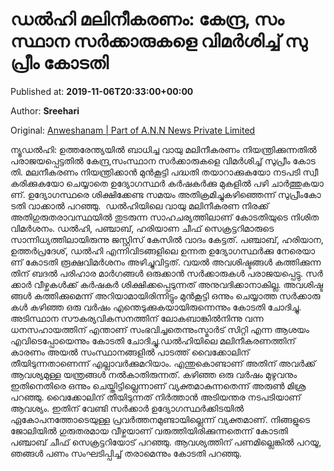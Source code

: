 
# ഡല്‍ഹി മലിനീകരണം: കേ​ന്ദ്ര, സം​സ്ഥാ​ന സ​ര്‍​ക്കാ​രു​ക​ളെ വി​മ​ര്‍​ശി​ച്ച്‌ സു​പ്രീം കോ​ട​തി

Published at: **2019-11-06T20:33:00+00:00**

Author: **Sreehari**

Original: [Anweshanam | Part of A.N.N News Private Limited](http://anweshanam.com/index.php/india/news/supreme-court-criticized-state-central-govts-delhi-pollution)

ന്യൂ​ഡ​ല്‍​ഹി: ഉ​ത്ത​രേ​ന്ത്യ​യി​ല്‍ ബാ​ധി​ച്ച വാ​യു മ​ലി​നീ​ക​ര​ണം നി​യ​ന്ത്രി​ക്കു​ന്ന​തി​ല്‍ പ​രാ​ജ​യ​പ്പെ​ട്ടതില്‍ കേ​ന്ദ്ര,സം​സ്ഥാ​ന സ​ര്‍​ക്കാ​രു​ക​ളെ വി​മ​ര്‍​ശി​ച്ച്‌ സു​പ്രീം കോ​ട​തി. മ​ല​നീ​ക​ര​ണം നി​യ​ന്ത്രി​ക്കാ​ന്‍ മു​ന്‍​കൂ​ട്ടി പ​ദ്ധ​തി ത​യാ​റാ​ക്കു​ക​യോ ന​ട​പ​ടി സ്വീ​ക​രി​ക്കു​ക​യോ ചെ​യ്യാ​തെ ഉ​ദ്യോ​ഗ​സ്ഥ​ര്‍ ക​ര്‍​ഷ​ക​ര്‍​ക്കു മു​ക​ളി​ല്‍ പ​ഴി ചാ​ര്‍​ത്തു​ക​യാ​ണ്. ഉ​ദ്യോ​ഗ​സ്ഥ​രെ ശി​ക്ഷി​ക്കേ​ണ്ട സ​മ​യം അ​തി​ക്ര​മി​ച്ചു​ക​ഴി​ഞ്ഞെ​ന്ന് സു​പ്രീം​കോ​ട​തി വാ​ക്കാ​ല്‍ പ​റ​ഞ്ഞു. 
ഡല്‍ഹിയിലെ വായു മലിനീകരണ നിരക്ക് അതിഗുരുതരാവസ്ഥയില്‍ തുടരുന്ന സാഹചര്യത്തിലാണ് കോടതിയുടെ നിശിത വിമര്‍ശനം. ഡല്‍ഹി, പഞ്ചാബ്, ഹരിയാണ ചീഫ് സെക്രട്ടറിമാരുടെ സാന്നിധ്യത്തിലായിരുന്നു ജസ്റ്റിസ് കേസില്‍ വാദം കേട്ടത്.
പ​ഞ്ചാ​ബ്, ഹ​രി​യാ​ന, ഉ​ത്ത​ര്‍​പ്ര​ദേ​ശ്, ഡ​ല്‍​ഹി എ​ന്നി​വി​ട​ങ്ങ​ളി​ലെ ഉ​ന്ന​ത ഉ​ദ്യോ​ഗ​സ്ഥ​ര്‍​ക്കു നേ​രെ​യാ​ണ് കോ​ട​തി രൂ​ക്ഷ​വി​മ​ര്‍​ശ​നം അ​ഴി​ച്ചു​വി​ട്ട​ത്. വ​യ​ല്‍ അ​വ​ശി​ഷ്ട​ങ്ങ​ള്‍ ക​ത്തി​ക്കു​ന്ന​തി​ന് ബ​ദ​ല്‍ പ​രി​ഹാ​ര മാ​ര്‍​ഗ​ങ്ങ​ള്‍ ഒ​രു​ക്കാ​ന്‍ സ​ര്‍​ക്കാ​രു​ക​ള്‍ പ​രാ​ജ​യ​പ്പെ​ട്ടു. സ​ര്‍​ക്കാ​ര്‍ വീ​ഴ്ച​ക​ള്‍​ക്ക് ക​ര്‍​ഷ​ക​ര്‍ ശി​ക്ഷി​ക്ക​പ്പെ​ടു​ന്ന​ത് അ​നു​വ​ദി​ക്കാ​നാ​കി​ല്ല. അ​വ​ശി​ഷ്ട​ങ്ങ​ള്‍ ക​ത്തി​ക്കു​മെ​ന്ന് അ​റി​യാ​മാ​യി​രി​ന്നി​ട്ടും മു​ന്‍​കൂ​ട്ടി ഒ​ന്നും ചെ​യ്യാ​ത്ത സ​ര്‍​ക്കാ​രു​ക​ള്‍ ക​ഴി​ഞ്ഞ ഒ​രു വ​ര്‍​ഷം എ​ന്തെ​ടു​ക്കു​ക​യാ​യി​രു​ന്നെ​ന്നും കോ​ട​തി ചോ​ദി​ച്ചു.
അടിസ്ഥാന സൗകര്യവികസനത്തിന് ലോകബാങ്കില്‍നിന്നു വന്ന ധനസഹായത്തിന് എന്താണ് സംഭവിച്ചതെന്നുംസ്മാര്‍ട് സിറ്റി എന്ന ആശയം എവിടെപ്പോയെന്നും കോടതി ചോദിച്ചു.ഡല്‍ഹിയിലെ മലിനീകരണത്തിന് കാരണം അയല്‍ സംസ്ഥാനങ്ങളില്‍ പാടത്ത് വൈക്കോലിന് തീയിടുന്നതാണെന്ന് എല്ലാവര്‍ക്കുമറിയാം. എന്തുകൊണ്ടാണ് അതിന് അവര്‍ക്ക് ആവശ്യമുള്ള യന്ത്രങ്ങള്‍ നല്‍കാതിരുന്നത്. കഴിഞ്ഞ ഒരു വര്‍ഷം മുഴുവനും ഇതിനെതിരെ ഒന്നും ചെയ്തിട്ടില്ലെന്നാണ് വ്യക്തമാകുന്നതെന്ന് അരുണ്‍ മിശ്ര പറഞ്ഞു.
വൈക്കോലിന് തീയിടുന്നത് നിര്‍ത്താന്‍ അടിയന്തര നടപടിയാണ് ആവശ്യം. ഇതിന് വേണ്ടി സര്‍ക്കാര്‍ ഉദ്യോഗസ്ഥര്‍ക്കിടയില്‍ ഏകോപനത്തോടെയുള്ള പ്രവര്‍ത്തനമുണ്ടായില്ലെന്ന് വ്യക്തമാണ്. നിങ്ങളുടെ ജോലിയില്‍ ഗുരുതരമായ വീഴ്ചയാണ് വരുത്തിയിരിക്കുന്നതെന്ന് കോടതി പഞ്ചാബ് ചീഫ് സെക്രട്ടറിയോട് പറഞ്ഞു. ആവശ്യത്തിന് പണമില്ലെങ്കില്‍ പറയൂ, ഞങ്ങള്‍ പണം സംഘടിപ്പിച്ച്‌ തരാമെന്നും കോടതി പറഞ്ഞു.
